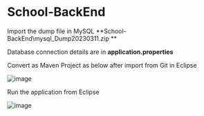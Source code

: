 # School-BackEnd

Import the dump file in MySQL **School-BackEnd\mysql_Dump20230311.zip **

Database connection details are in **application.properties**

Convert as Maven Project as below after import from Git in Eclipse

![image](https://user-images.githubusercontent.com/16117201/224606230-e55669f8-5e24-4aa9-92a4-3050509e57cf.png)

Run the application from Eclipse

![image](https://user-images.githubusercontent.com/16117201/224606444-677a4308-ca63-4e0f-bb60-463fb8997588.png)
